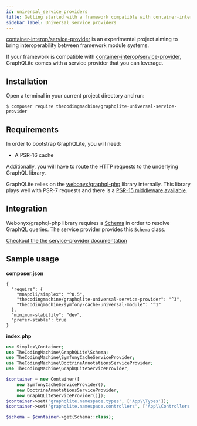 ```yaml
---
id: universal_service_providers
title: Getting started with a framework compatible with container-interop/service-provider
sidebar_label: Universal service providers
---
```


[container-interop/service-provider](https://github.com/container-interop/service-provider/) is an experimental project
aiming to bring interoperability between framework module systems.

If your framework is compatible with [container-interop/service-provider](https://github.com/container-interop/service-provider/),
GraphQLite comes with a service provider that you can leverage.

## Installation

Open a terminal in your current project directory and run:

```console
$ composer require thecodingmachine/graphqlite-universal-service-provider
```

## Requirements

In order to bootstrap GraphQLite, you will need:

- A PSR-16 cache

Additionally, you will have to route the HTTP requests to the underlying GraphQL library.

GraphQLite relies on the [webonyx/graphql-php](http://webonyx.github.io/graphql-php/) library internally.
This library plays well with PSR-7 requests and there is a [PSR-15 middleware available](https://github.com/phps-cans/psr7-middleware-graphql).

## Integration

Webonyx/graphql-php library requires a [Schema](https://webonyx.github.io/graphql-php/type-system/schema/) in order to resolve
GraphQL queries. The service provider provides this `Schema` class.

[Checkout the the service-provider documentation](https://github.com/thecodingmachine/graphqlite-universal-service-provider)

## Sample usage

**composer.json**
```
{
  "require": {
    "mnapoli/simplex": "^0.5",
    "thecodingmachine/graphqlite-universal-service-provider": "^3",
    "thecodingmachine/symfony-cache-universal-module": "^1"
  },
  "minimum-stability": "dev",
  "prefer-stable": true
}
```

**index.php**
```php
use Simplex\Container;
use TheCodingMachine\GraphQLite\Schema;
use TheCodingMachine\SymfonyCacheServiceProvider;
use TheCodingMachine\DoctrineAnnotationsServiceProvider;
use TheCodingMachine\GraphQLiteServiceProvider;

$container = new Container([
    new SymfonyCacheServiceProvider(),
    new DoctrineAnnotationsServiceProvider,
    new GraphQLiteServiceProvider()]);
$container->set('graphqlite.namespace.types', ['App\\Types']);
$container->set('graphqlite.namespace.controllers', ['App\\Controllers']);

$schema = $container->get(Schema::class);
```
